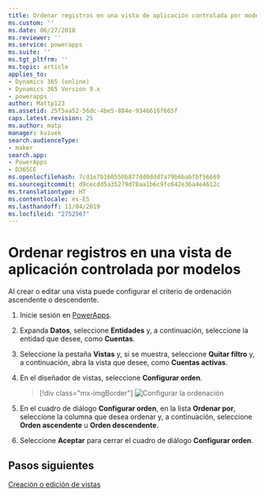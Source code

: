 ```yaml
---
title: Ordenar registros en una vista de aplicación controlada por modelos en PowerApps | MicrosoftDocs
ms.custom: ''
ms.date: 06/27/2018
ms.reviewer: ''
ms.service: powerapps
ms.suite: ''
ms.tgt_pltfrm: ''
ms.topic: article
applies_to:
- Dynamics 365 (online)
- Dynamics 365 Version 9.x
- powerapps
author: Mattp123
ms.assetid: 25f5aa52-56dc-4be5-884e-9346616f665f
caps.latest.revision: 25
ms.author: matp
manager: kvivek
search.audienceType:
- maker
search.app:
- PowerApps
- D365CE
ms.openlocfilehash: 7cd1e7b160550b877dd0ddd7a79b6babfbf56669
ms.sourcegitcommit: d9cecdd5a35279d78aa1b6c9fc642e36a4e4612c
ms.translationtype: HT
ms.contentlocale: es-ES
ms.lasthandoff: 11/04/2019
ms.locfileid: "2752567"
---
```

# <a name="sort-records-in-a-model-driven-app-view"></a>Ordenar registros en una vista de aplicación controlada por modelos

 Al crear o editar una vista puede configurar el criterio de ordenación ascendente o descendente.   
  
1.  Inicie sesión en [PowerApps](https://make.powerapps.com/?utm_source=padocs&utm_medium=linkinadoc&utm_campaign=referralsfromdoc).  


2.  Expanda **Datos**, seleccione **Entidades** y, a continuación, seleccione la entidad que desee, como **Cuentas**.   
3.  Seleccione la pestaña **Vistas** y, si se muestra, seleccione **Quitar filtro** y, a continuación, abra la vista que desee, como **Cuentas activas**.

4.  En el diseñador de vistas, seleccione **Configurar orden**.  

    > [!div class="mx-imgBorder"] 
    > ![Configurar la ordenación](media/configure-sorting.png)
  
5.  En el cuadro de diálogo **Configurar orden**, en la lista **Ordenar por**, seleccione la columna que desea ordenar y, a continuación, seleccione **Orden ascendente** u **Orden descendente**.  
  
6.  Seleccione **Aceptar** para cerrar el cuadro de diálogo **Configurar orden**.  

## <a name="next-steps"></a>Pasos siguientes
[Creación o edición de vistas](create-edit-views.md)
